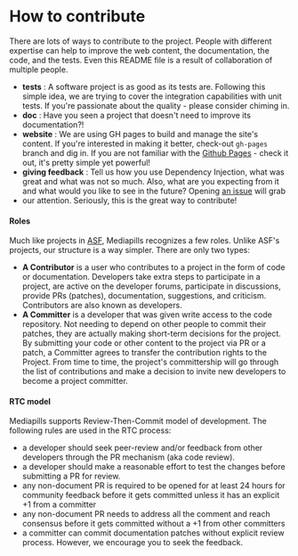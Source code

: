 # How to contribute <a name="Contribution"></a>

There are lots of ways to contribute to the project. People with different 
expertise can help to improve the web content, the documentation, the code, 
and the tests. Even this README file is a result of collaboration of multiple
people.

* __tests__ : A software project is as good as its tests are. Following this
simple idea, we are trying to cover the integration capabilities with unit
tests. If you're passionate about the quality - please consider chiming in.
* __doc__ : Have you seen a project that doesn't need to improve its
documentation?!
* __website__ : We are using GH pages to build and manage the site's content. 
If you're interested in making it better, check-out `gh-pages` branch and dig
in.
If you are not familiar with the [Github Pages](http://pages.github.io) - check
it out, it's pretty simple yet powerful!
* __giving feedback__ : Tell us how you use Dependency Injection, what was
great and what was not so much. Also, what are you expecting from it and what
would you like to see in the future? Opening
[an issue](https://github.com/mediapills/dependency-injection/issues) will grab
* our attention. Seriously, this is the great way to contribute!

#### Roles
Much like projects in
[ASF](https://www.apache.org/foundation/how-it-works.html#roles), Mediapills
recognizes a few roles. Unlike ASF's projects, our structure is a way simpler.
There are only two types:
  * __A Contributor__ is a user who contributes to a project in the form of code 
  	or documentation. Developers take extra steps to participate in a project,
  	are active on the developer forums, participate in discussions, 
  	provide PRs (patches), documentation, suggestions, and criticism.
  	Contributors are also known as developers.
  * __A Committer__ is a developer that was given write access to the code 
  	repository. Not needing to depend on other people to commit their patches,
  	they are actually making short-term decisions for the project. By submitting 
  	your code or other content to the project via PR or a patch, a Committer
  	agrees to transfer the contribution rights to the Project.
  From time to time, the project's committership will go through the list of 
  contributions and make a decision to invite new developers to become a project
  committer.


#### RTC model

Mediapills supports Review-Then-Commit model of development. The following
rules are used in the RTC process:
  * a developer should seek peer-review and/or feedback from other developers
  	through the PR mechanism (aka code review).
  * a developer should make a reasonable effort to test the changes before 
  	submitting a PR for review.
  * any non-document PR is required to be opened for at least 24 hours for
    community feedback before it gets committed unless it has an explicit +1
    from a committer
  * any non-document PR needs to address all the comment and reach consensus
    before it gets committed without a +1 from other committers
  * a committer can commit documentation patches without explicit review process.
  	However, we encourage you to seek the feedback.